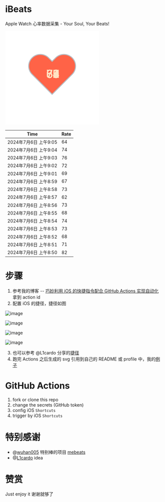 # iBeats
Apple Watch 心率数据采集 - Your Soul, Your Beats!

![](./files/heart.svg)

<!--START_SECTION:my_heart_rate-->
| Time | Rate | 
 | ---- | ---- | 
| 2024年7月6日 上午9:05 | 64 |
| 2024年7月6日 上午9:04 | 74 |
| 2024年7月6日 上午9:03 | 76 |
| 2024年7月6日 上午9:02 | 72 |
| 2024年7月6日 上午9:01 | 69 |
| 2024年7月6日 上午8:59 | 67 |
| 2024年7月6日 上午8:58 | 73 |
| 2024年7月6日 上午8:57 | 62 |
| 2024年7月6日 上午8:56 | 73 |
| 2024年7月6日 上午8:55 | 68 |
| 2024年7月6日 上午8:54 | 74 |
| 2024年7月6日 上午8:53 | 73 |
| 2024年7月6日 上午8:52 | 68 |
| 2024年7月6日 上午8:51 | 71 |
| 2024年7月6日 上午8:50 | 82 |

<!--END_SECTION:my_heart_rate-->

# 步骤
1. 参考我的博客 -- [巧妙利用 iOS 的快捷指令配合 GitHub Actions 实现自动化](https://github.com/yihong0618/gitblog/issues/198) 拿到 action id
2. 配置 iOS 的捷径，捷径如图

![image](https://user-images.githubusercontent.com/15976103/122154218-0db0b480-ce97-11eb-93bb-5aec07c558dc.png)

![image](https://user-images.githubusercontent.com/15976103/122154236-186b4980-ce97-11eb-8e4b-70551a0391ae.png)

![image](https://user-images.githubusercontent.com/15976103/122154268-2d47dd00-ce97-11eb-902e-3acf292265a9.png)

![image](https://user-images.githubusercontent.com/15976103/122174055-fa144680-ceb4-11eb-9be2-3eb83cd516f7.png)

3. 也可以参考 @L1cardo 分享的[捷径](https://www.icloud.com/shortcuts/6ab6047b459c41ad822ad6b94b1c03d4)
4. 跑完 Actions 之后生成的 svg 引用到自己的 README 或 profile 中，我的[例子](https://github.com/yihong0618) 

# GitHub Actions

1. fork or clone this repo
2. change the secrets (GitHub token)
3. config iOS `Shortcuts` 
4. trigger by iOS `Shortcuts`

# 特别感谢
- @[wuhan005](https://github.com/wuhan005) 特别棒的项目 [mebeats](https://github.com/wuhan005/mebeats)
- @[L1cardo](https://github.com/L1cardo) idea

# 赞赏
Just enjoy it
谢谢就够了
